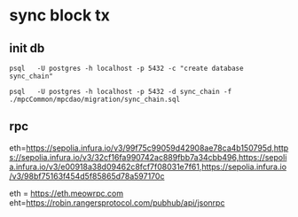 # sync block tx

## init db

```
psql   -U postgres -h localhost -p 5432 -c "create database sync_chain"
```

```
psql   -U postgres -h localhost -p 5432 -d sync_chain -f ./mpcCommon/mpcdao/migration/sync_chain.sql
```

## rpc

eth=https://sepolia.infura.io/v3/99f75c99059d42908ae78ca4b150795d,https://sepolia.infura.io/v3/32cf16fa990742ac889fbb7a34cbb496,https://sepolia.infura.io/v3/e00918a38d09462c8fcf7f08031e7f61,https://sepolia.infura.io/v3/98bf75163f454d5f85865d78a597170c

eth = https://eth.meowrpc.com
eht=https://robin.rangersprotocol.com/pubhub/api/jsonrpc
